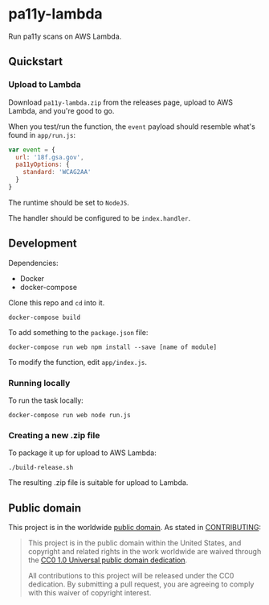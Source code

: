 # pa11y-lambda

Run pa11y scans on AWS Lambda.

## Quickstart

### Upload to Lambda

Download `pa11y-lambda.zip` from the releases page, upload to AWS Lambda, and you're good to go.

When you test/run the function, the `event` payload should resemble what's found in `app/run.js`:

```javascript
var event = {
  url: '18f.gsa.gov',
  pa11yOptions: {
    standard: 'WCAG2AA'
  }
}
```

The runtime should be set to `NodeJS`. 

The handler should be configured to be `index.handler`.

## Development

Dependencies:

- Docker
- docker-compose

Clone this repo and `cd` into it.

```
docker-compose build
```

To add something to the `package.json` file:

```
docker-compose run web npm install --save [name of module]
```

To modify the function, edit `app/index.js`.

### Running locally

To run the task locally:

```
docker-compose run web node run.js
```

### Creating a new .zip file

To package it up for upload to AWS Lambda:

```
./build-release.sh
```

The resulting .zip file is suitable for upload to Lambda.

## Public domain

This project is in the worldwide [public domain](LICENSE.md). As stated in [CONTRIBUTING](CONTRIBUTING.md):

> This project is in the public domain within the United States, and copyright and related rights in the work worldwide are waived through the [CC0 1.0 Universal public domain dedication](https://creativecommons.org/publicdomain/zero/1.0/).
>
> All contributions to this project will be released under the CC0 dedication. By submitting a pull request, you are agreeing to comply with this waiver of copyright interest.
